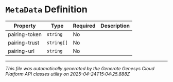 # `MetaData` Definition

| Property | Type | Required | Description |
|----------|------|----------|-------------|
| pairing-token | `string` | No |  |
| pairing-trust | `string[]` | No |  |
| pairing-url | `string` | No |  |

---

*This file was automatically generated by the Generate Genesys Cloud Platform API classes utility on 2025-04-24T15:04:25.888Z*